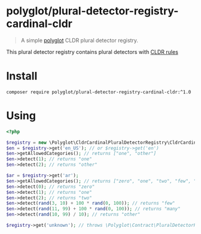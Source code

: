 # polyglot/plural-detector-registry-cardinal-cldr

> A simple [polyglot](https://packagist.org/packages/polyglot/) CLDR plural detector registry.

This plural detector registry contains plural detectors with [CLDR rules](https://www.unicode.org/cldr/charts/43/supplemental/language_plural_rules.html)
# Install

```shell
composer require polyglot/plural-detector-registry-cardinal-cldr:^1.0
```

# Using

```php
<?php

$registry = new \Polyglot\CldrCardinalPluralDetectorRegistry\CldrCardinalPluralDetectorRegistry();
$en = $registry->get('en_US'); // or $registry->get('en')
$en->getAllowedCategories(); // returns ["one", "other"]
$en->detect(1); // returns "one"
$en->detect(2); // returns "other"

$ar = $registry->get('ar');
$en->getAllowedCategories(); // returns ["zero", "one", "two", "few", "many", "other"]
$en->detect(0); // returns "zero"
$en->detect(1); // returns "one"
$en->detect(2); // returns "two"
$en->detect(rand(3, 10) + 100 * rand(0, 100)); // returns "few"
$en->detect(rand(11, 99) + 100 * rand(0, 100)); // returns "many"
$en->detect(rand(10, 99) / 10); // returns "other"

$registry->get('unknown'); // throws \Polyglot\Contract\PluralDetectorRegistry\Exception\LocaleNotSupported 
```

